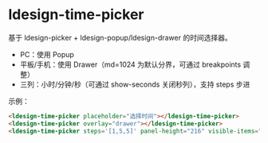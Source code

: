 # ldesign-time-picker

基于 ldesign-picker + ldesign-popup/ldesign-drawer 的时间选择器。
- PC：使用 Popup
- 平板/手机：使用 Drawer（md=1024 为默认分界，可通过 breakpoints 调整）
- 三列：小时/分钟/秒（可通过 show-seconds 关闭秒列），支持 steps 步进

示例：

```html
<ldesign-time-picker placeholder="选择时间"></ldesign-time-picker>
<ldesign-time-picker overlay="drawer"></ldesign-time-picker>
<ldesign-time-picker steps='[1,5,5]' panel-height="216" visible-items="5"></ldesign-time-picker>
```
